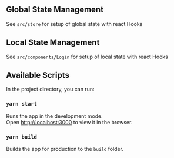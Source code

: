 ## Global State Management

See ```src/store``` for setup of global state with react Hooks

## Local State Management

See ```src/components/Login``` for setup of local state with react Hooks


## Available Scripts

In the project directory, you can run:

### `yarn start`

Runs the app in the development mode.\
Open [http://localhost:3000](http://localhost:3000) to view it in the browser.


### `yarn build`

Builds the app for production to the `build` folder.
